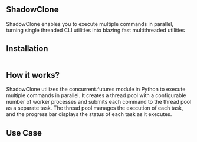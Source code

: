 

## ShadowClone


ShadowClone enables you to execute multiple commands in parallel, turning single threaded CLI utilities into blazing fast multithreaded utilities 


## Installation

```

```


## How it works? 


ShadowClone utilizes the concurrent.futures module in Python to execute multiple commands in parallel. It creates a thread pool with a configurable number of worker processes and submits each command to the thread pool as a separate task. The thread pool manages the execution of each task, and the progress bar displays the status of each task as it executes.

## Use Case

